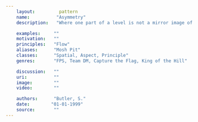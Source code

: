 ```yaml
---
    layout:         pattern
    name:          "Asymmetry"
    description:   "Where one part of a level is not a mirror image of the opposite end."

    examples:     ""
    motivation:   ""
    principles:   "Flow"
    aliases:      "Mosh Pit"
    classes:      "Spatial, Aspect, Principle"
    genres:       "FPS, Team DM, Capture the Flag, King of the Hill"

    discussion:   ""
    uri:          ""
    image:        ""
    video:        ""

    authors:      "Butler, S."
    date:        "01-01-1999"
    source:       ""
---
```

